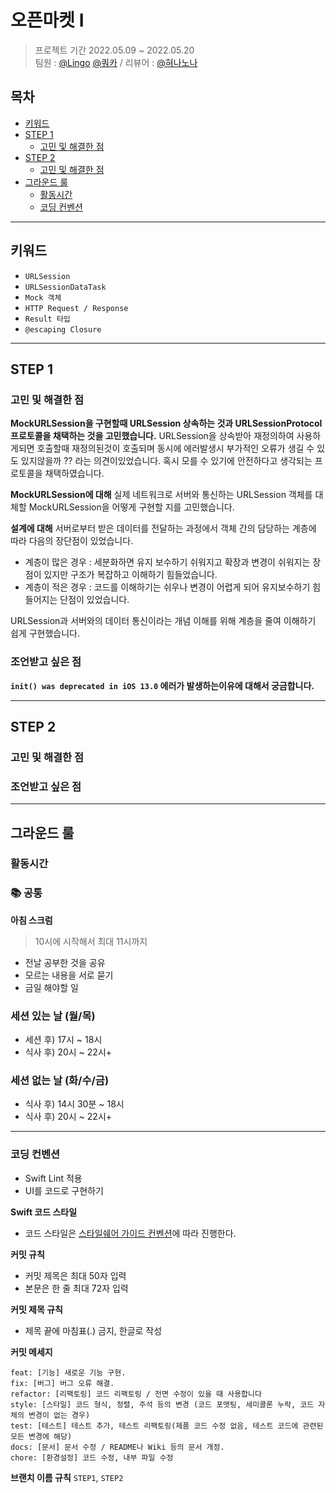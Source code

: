 # 오픈마켓 I
> 프로젝트 기간 2022.05.09 ~ 2022.05.20 </br>
팀원 : [@Lingo](https://github.com/llingo) [@쿼카](https://github.com/Quokkaaa) / 리뷰어 : [@혀나노나](https://github.com/hyunable)

## 목차

- [키워드](#키워드)
- [STEP 1](#step-1)
    + [고민 및 해결한 점](#고민_및_해결한_점)
- [STEP 2](#step-2)
    + [고민 및 해결한 점](#고민_및_해결한_점)
- [그라운드 룰](#그라운드-룰)
    + [활동시간](#활동시간)
    + [코딩 컨벤션](#코딩-컨벤션) 

---

## 키워드
- `URLSession`
- `URLSessionDataTask`
- `Mock 객체`
- `HTTP Request / Response`
- `Result 타입`
- `@escaping Closure`

---

## STEP 1
### 고민 및 해결한 점

**MockURLSession을 구현할때 URLSession 상속하는 것과 URLSessionProtocol 프로토콜을 채택하는 것을 고민했습니다.**
URLSession을 상속받아 재정의하여 사용하게되면 호출할때 재정의된것이 호출되며 동시에 에러발생시 부가적인 오류가 생길 수 있도 있지않을까 ?? 라는 의견이있었습니다. 혹시 모를 수 있기에 안전하다고 생각되는 프로토콜을 채택하였습니다.

**MockURLSession에 대해**
실제 네트워크로 서버와 통신하는 URLSession 객체를 대체할 MockURLSession을 어떻게 구현할 지를 고민했습니다.


**설계에 대해**
서버로부터 받은 데이터를 전달하는 과정에서 객체 간의 담당하는 계층에 따라 다음의 장단점이 있었습니다.

- 계층이 많은 경우 : 세분화하면 유지 보수하기 쉬워지고 확장과 변경이 쉬워지는 장점이 있지만 구조가 복잡하고 이해하기 힘들었습니다. 
- 계층이 적은 경우 : 코드를 이해하기는 쉬우나 변경이 어렵게 되어 유지보수하기 힘들어지는 단점이 있었습니다.

URLSession과 서버와의 데이터 통신이라는 개념 이해를 위해 계층을 줄여 이해하기 쉽게 구현했습니다.

### 조언받고 싶은 점
**`init() was deprecated in iOS 13.0` 에러가 발생하는이유에 대해서 궁금합니다.**

---

## STEP 2
### 고민 및 해결한 점
### 조언받고 싶은 점

---

## 그라운드 룰

### 활동시간
### 📚 공통
**아침 스크럼**
> 10시에 시작해서 최대 11시까지

- 전날 공부한 것을 공유
- 모르는 내용을 서로 묻기
- 금일 해야할 일

### 세션 있는 날 (월/목)
- 세션 후) 17시 ~ 18시
- 식사 후) 20시 ~ 22시+

### 세션 없는 날 (화/수/금)
- 식사 후) 14시 30분 ~ 18시
- 식사 후) 20시 ~ 22시+

---

### 코딩 컨벤션
- Swift Lint 적용
- UI를 코드로 구현하기

**Swift 코드 스타일**
- 코드 스타일은 [스타일쉐어 가이드 컨벤션](https://github.com/StyleShare/swift-style-guide#%EC%A4%84%EB%B0%94%EA%BF%88)에 따라 진행한다.

**커밋 규칙**
- 커밋 제목은 최대 50자 입력
- 본문은 한 줄 최대 72자 입력

**커밋 제목 규칙**
- 제목 끝에 마침표(.) 금지, 한글로 작성

**커밋 메세지**
```
feat: [기능] 새로운 기능 구현.
fix: [버그] 버그 오류 해결.
refactor: [리팩토링] 코드 리팩토링 / 전면 수정이 있을 때 사용합니다
style: [스타일] 코드 형식, 정렬, 주석 등의 변경 (코드 포맷팅, 세미콜론 누락, 코드 자체의 변경이 없는 경우)
test: [테스트] 테스트 추가, 테스트 리팩토링(제품 코드 수정 없음, 테스트 코드에 관련된 모든 변경에 해당)
docs: [문서] 문서 수정 / README나 Wiki 등의 문서 개정.
chore: [환경설정] 코드 수정, 내부 파일 수정
```

**브랜치 이름 규칙**
`STEP1`, `STEP2`
